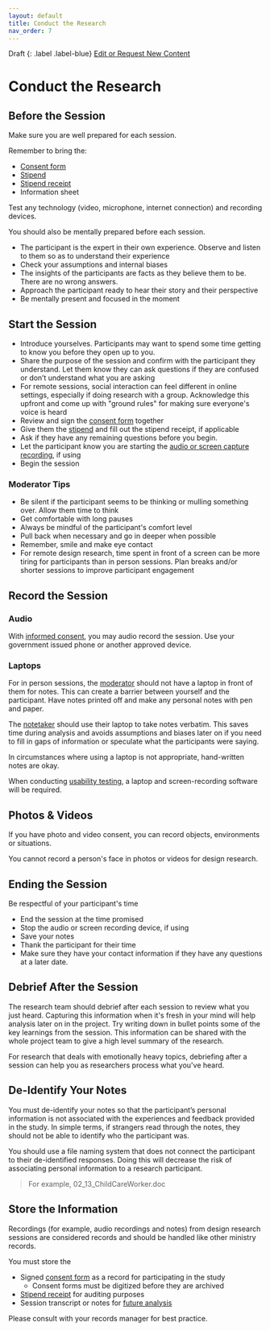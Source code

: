 ```yaml
---
layout: default
title: Conduct the Research
nav_order: 7
---
```


Draft
{: .label .label-blue}
[Edit or Request New Content](https://github.com/bcgov/design-research-guide/issues/new/choose)

# Conduct the Research

## Before the Session

Make sure you are well prepared for each session.

Remember to bring the:
- [Consent form](https://bcgov.github.io/design-research-guide/planning-research/consent.html)
- [Stipend](https://bcgov.github.io/design-research-guide/planning-research/compensation.html)
- [Stipend receipt](https://bcgov.github.io/design-research-guide/planning-research/compensation.html#proof-of-compensation)
- Information sheet

Test any technology (video, microphone, internet connection) and recording devices.

You should also be mentally prepared before each session.

- The participant is the expert in their own experience. Observe and listen to them so as to understand their experience
- Check your assumptions and internal biases
- The insights of the participants are facts as they believe them to be. There are no wrong answers.
- Approach the participant ready to hear their story and their perspective
- Be mentally present and focused in the moment


## Start the Session

- Introduce yourselves. Participants may want to spend some time getting to know you before they open up to you.
- Share the purpose of the session and confirm with the participant they understand. Let them know they can ask questions if they are confused or don’t understand what you are asking
- For remote sessions, social interaction can feel different in online settings, especially if doing research with a group. Acknowledge this upfront and come up with "ground rules" for making sure everyone's voice is heard
- Review and sign the [consent form](https://bcgov.github.io/design-research-guide/planning-research/consent.html#consent-forms) together
- Give them the [stipend](https://bcgov.github.io/design-research-guide/planning-research/compensation.html#compensation--stipends) and fill out the stipend receipt, if applicable
- Ask if they have any remaining questions before you begin.
- Let the participant know you are starting the [audio or screen capture recording](https://bcgov.github.io/design-research-guide/conduct-research.html#record-the-session), if using
- Begin the session


### Moderator Tips
- Be silent if the participant seems to be thinking or mulling something over. Allow them time to think  
- Get comfortable with long pauses  
- Always be mindful of the participant's comfort level  
- Pull back when necessary and go in deeper when possible
- Remember, smile and make eye contact
- For remote design research, time spent in front of a screen can be more tiring for participants than in person sessions. Plan breaks and/or shorter sessions to improve participant engagement


## Record the Session

### Audio
With [informed consent](https://bcgov.github.io/design-research-guide/planning-research/consent.html), you may audio record the session. Use your government issued phone or another approved device.

### Laptops
For in person sessions, the [moderator](https://bcgov.github.io/design-research-guide/build-the-case.html#researcher-roles-and-responsibilities) should not have a laptop in front of them for notes. This can create a barrier between yourself and the participant. Have notes printed off and make any personal notes with pen and paper.

The [notetaker](https://bcgov.github.io/design-research-guide/build-the-case.html#researcher-roles-and-responsibilities) should use their laptop to take notes verbatim. This saves time during analysis and avoids assumptions and biases later on if you need to fill in gaps of information or speculate what the participants were saying.

In circumstances where using a laptop is not appropriate, hand-written notes are okay.

When conducting [usability testing](https://bcgov.github.io/design-research-guide/activities/usability-testing.html), a laptop and screen-recording software will be required.

## Photos & Videos
If you have photo and video consent, you can record objects, environments or situations.

You cannot record a person's face in photos or videos for design research.

## Ending the Session

Be respectful of your participant's time
- End the session at the time promised
- Stop the audio or screen recording device, if using
- Save your notes
- Thank the participant for their time
- Make sure they have your contact information if they have any questions at a later date.

## Debrief After the Session

The research team should debrief after each session to review what you just heard. Capturing this information when it's fresh in your mind will help analysis later on in the project. Try writing down in bullet points some of the key learnings from the session. This information can be shared with the whole project team to give a high level summary of the research.

For research that deals with emotionally heavy topics, debriefing after a session can help you as researchers process what you've heard.

## De-Identify Your Notes

You must de-identify your notes so that the participant’s personal information is not associated with the experiences and feedback provided in the study. In simple terms, if strangers read through the notes, they should not be able to identify who the participant was.

You should use a file naming system that does not connect the participant to their de-identified responses. Doing this will decrease the risk of associating personal information to a research participant.  

> For example, 02_13_ChildCareWorker.doc

## Store the Information

Recordings (for example, audio recordings and notes) from design research sessions are considered records and should be handled like other ministry records.  

You must store the

- Signed [consent form](https://bcgov.github.io/design-research-guide/planning-research/consent.html) as a record for participating in the study
  - Consent forms must be digitized before they are archived
- [Stipend receipt](https://bcgov.github.io/design-research-guide/planning-research/compensation.html#proof-of-compensation) for auditing purposes
- Session transcript or notes for [future analysis](https://bcgov.github.io/design-research-guide/analysis.html)

Please consult with your records manager for best practice.
